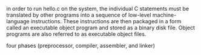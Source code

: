 in order to run hello.c on the system, the individual C statements must be translated by other programs into a sequence of low-level machine-language instructions. These instructions are then packaged in a form called an executable object program and stored as a binary disk file. Object programs are also referred to as executable object files.

four phases (preprocessor, compiler, assembler, and linker)

